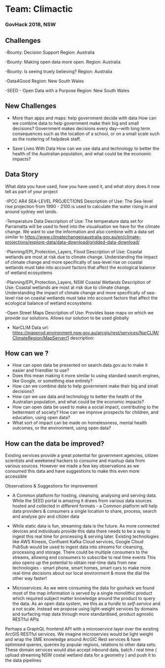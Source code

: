 # Team: Climactic
### GovHack 2018, NSW

## Challenges
-Bounty: Decision Support
Region: Australia

-Bounty: Making open data more open.
Region: Australia

-Bounty: Is seeing truely believing?
Region: Australia

-Data4Good
Region: New South Wales

-SEED - Open Data with a Purpose
Region: New South Wales


## New Challenges
- More than apps and maps: help government decide with data
How can we combine data to help government make their big and small decisions? Government makes decisions every day—with long term consequences such as the location of a school, or on a small scale such as the rostering of helpdesk staff.

- Save Lives With Data
How can we use data and technology to better the health of the Australian population, and what could be the economic impacts?


## Data Story
What data you have used, how you have used it, and what story does it now tell as part of your project

-IPCC AR4 SEA-LEVEL PROJECTIONS
Description of Use: The Sea-level rise projection from 1990 - 2100 is used to calculate the water rising in and around sydney wet lands.

-Temperature Data
Description of Use: The temperature data set for Parramatta will be used to feed into the visualisation we have for the climate change. We want to use the information and also combine with a data set similar to https://www.climatechangeinaustralia.gov.au/en/climate-projections/explore-data/data-download/gridded-data-download/

-Planning/EPI_Protection_Layers, Flood
Description of Use: Coastal wetlands are most at risk due to climate change. Understanding the impact of climate change and more specifically of sea-level rise on coastal wetlands must take into account factors that affect the ecological balance of wetland ecosystems

-Planning/EPI_Protection_Layers, NSW Coastal Wetlands
Description of Use: Coastal wetlands are most at risk due to climate change. Understanding the impact of climate change and more specifically of sea-level rise on coastal wetlands must take into account factors that affect the ecological balance of wetland ecosystems

-Open Street Maps
Description of Use: Provides base maps on which we provide our solutions. Allows our solution to be used globally

- NarCLIM Data 
url: 
 https://mapprod.environment.nsw.gov.au/arcgis/rest/services/NarCLIM/ClimateRegion/MapServer/1
description:


## How can we ?
- How can open data be presented on search.data.gov.au to make it easier and friendlier to use? 
- Does this mean making it more similar to using standard search engines, like Google, or something else entirely?
- How can we combine data to help government make their big and small decisions? 
- How can we use data and technology to better the health of the Australian population, and what could be the economic impacts?
- How can open data be used to make a social impact, contributing to the betterment of society? How can we improve prospects for children, and education, using open data? 
- What sort of impact can be made on homelessness, mental health outcomes, or the environment, using open data?


## How can the data be improved?
 Existing services provide a great potential for government agencies, citizen scientists and weekened hackers to consume and mashup data from various sources. However we made a few key observations as we consumed this data and have suggestions to make this even more accessible

 Observations & Suggestions for improvement
 - A Common platform for hosting, cleansing, analysing and serving data. While the SEED portal is amazing it draws from various data sources hosted and collected in different formats - a Common platform will help data providers & consumers a single location to share, process, search and analyse gov and citizen data
 
 - While static data is fun, streaming data is the future. As more connected devices and individuals provide this data there needs to be a way to ingest this real time for processing & serving later. Existing technologies like AWS Kinesis, Confluent Kafka Cloud services, Google Cloud PubSub would be used to ingest data into _streams_ for cleansing, processing and storage. There could be multiple consumers to the streams, allowing end consumers to subscribe to real time events
   This also opens up the potential to obtain real-time data from new technologies - smart phone, smart homes, smart cars to make more real-time decisions about our local environment & move the dial the other way faster!   
 
 - Microservices: As we were consuming the data for govhack we found most of the map information is served by a single monolithic product which required subject matter knowledge around the product to query the data. As an open data system, we this as a _hurdle_ to _self-service_ and a not scale. Instead we propose using light-weight services by domains and surfacing map data through more standardised, product agnostic RESTful APIs 

 Perhaps a GraphQL frontend API with a microservice layer over the existing ArcGIS RESTful services. We imagine microservies would be light weight and wrap the SME knowledge around ArcGIC Rest services & have optimised queries, queries by popular regions, relations to other data sets. These domain services would also accept inbound data, batch / real time ( upload streaming NSW costal wetland data for a geometry ) and push it to the data pipelines








